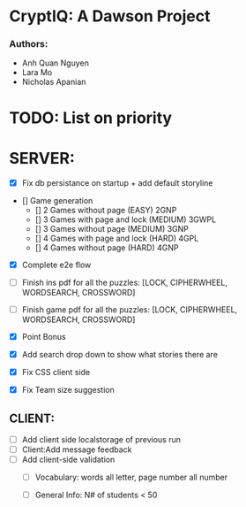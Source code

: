 # CryptIQ: A Dawson Project
### Authors: 
- Anh Quan Nguyen
- Lara Mo 
- Nicholas Apanian

# TODO: List on priority

# SERVER:
- [x] Fix db persistance on startup + add default storyline
- [] Game generation
    - [] 2 Games without page (EASY) 2GNP
    - [] 3 Games with page and lock (MEDIUM) 3GWPL
    - [] 3 Games without page (MEDIUM) 3GNP
    - [] 4 Games with page and lock (HARD) 4GPL
    - [] 4 Games without page (HARD) 4GNP
- [x] Complete e2e flow

- [ ] Finish ins pdf for all the puzzles: [LOCK, CIPHERWHEEL, WORDSEARCH, CROSSWORD] 

- [ ] Finish game pdf for all the puzzles: [LOCK, CIPHERWHEEL, WORDSEARCH, CROSSWORD]

- [x] Point Bonus
- [x] Add search drop down to show what stories there are
- [x] Fix CSS client side
- [x] Fix Team size suggestion

## CLIENT:

- [ ] Add client side localstorage of previous run
- [ ] Client:Add message feedback
- [ ] Add client-side validation
    - [ ] Vocabulary: words all letter, page number all number
    - [ ] General Info: N# of students < 50


